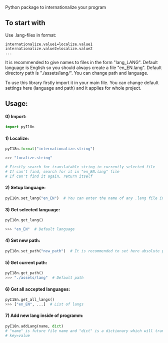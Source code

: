 Python package to internationalize your program

## To start with ##
Use .lang-files in format:
```
internationalize.value1=localize.value1
internationalize.value2=localize.value2
...
```
It is recommended to give names to files in the form "lang_LANG".
Default language is English so you should always create a file "en_EN.lang".
Default directory path is "./assets/lang/". You can change path and language.

To use this library firstly import it in your main file. You can change default settings here (language and path) and it applies for whole project.


## Usage: ##
#### 0) Import: ####
```Python
import pyI18n
```
    
#### 1) Localize: ####
```Python
pyI18n.format("internationalize.string")

>>> "localize.string"

# Firstly search for translatable string in currently selected file
# If can't find, search for it in "en_EN.lang" file
# If can't find it again, return itself
```

#### 2) Setup language: ####
```Python
pyI18n.set_lang("en_EN")  # You can enter the name of any .lang file instead of it
```

#### 3) Get selected language: ####
```Python
pyI18n.get_lang()

>>> "en_EN"  # Default language
```

#### 4) Set new path: ####
```Python
pyI18n.set_path("new_path")  # It is recommended to set here absolute path
```

#### 5) Get current path: ####
```Python
pyI18n.get_path()
>>> "./assets/lang"  # Default path
```
    
#### 6) Get all accepted languages: ####
```Python
pyI18n.get_all_langs()
>>> ["en_EN", ...]  # List of langs
```

#### 7) Add new lang inside of programm: ####
```Python
pyI18n.addLang(name, dict)
# "name" is future file name and "dict" is a dictionary which will transform in .lang file in format
# key=value
```
